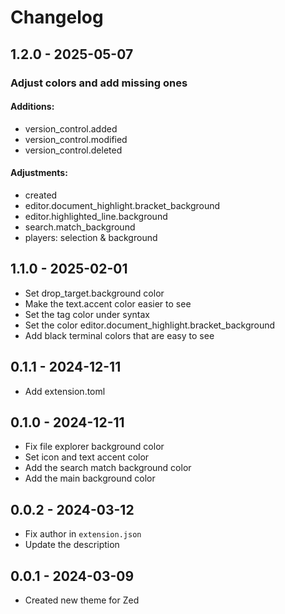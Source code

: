 # Changelog

## 1.2.0 - 2025-05-07

### Adjust colors and add missing ones

#### Additions:

- version_control.added
- version_control.modified
- version_control.deleted

#### Adjustments:

- created
- editor.document_highlight.bracket_background
- editor.highlighted_line.background
- search.match_background
- players: selection & background

## 1.1.0 - 2025-02-01

- Set drop_target.background color
- Make the text.accent color easier to see
- Set the tag color under syntax
- Set the color editor.document_highlight.bracket_background
- Add black terminal colors that are easy to see

## 0.1.1 - 2024-12-11

- Add extension.toml

## 0.1.0 - 2024-12-11

- Fix file explorer background color
- Set icon and text accent color
- Add the search match background color
- Add the main background color

## 0.0.2 - 2024-03-12

- Fix author in `extension.json`
- Update the description

## 0.0.1 - 2024-03-09

- Created new theme for Zed
